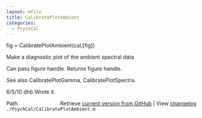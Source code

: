 ```yaml
---
layout: mfile
title: CalibratePlotAmbient
categories:
  - PsychCal
---
```


fig = CalibratePlotAmbient\(cal,\[fig\]\)

Make a diagnostic plot of the ambient spectral data

Can pass figure handle. Returns figure handle.

See also CalibratePlotGamma, CalibratePlotSpectra.

6/5/10  dhb  Wrote it.


<div class="code_header" style="text-align:right;">
  <span style="float:left;">Path&nbsp;&nbsp;</span> <span class="counter">Retrieve <a href=
  "https://raw.github.com/Psychtoolbox-3/Psychtoolbox-3/beta/./PsychCal/CalibratePlotAmbient.m">current version from GitHub</a> | View <a href=
  "https://github.com/Psychtoolbox-3/Psychtoolbox-3/commits/beta/./PsychCal/CalibratePlotAmbient.m">changelog</a></span>
</div>
<div class="code">
  <code>./PsychCal/CalibratePlotAmbient.m</code>
</div>
